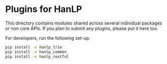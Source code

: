 # Plugins for HanLP

This directory contains modules shared across several individual packages or non core APIs.
If you plan to submit any plugins, please put it here too.

For developers, run the following set-up.

```bash
pip install -e hanlp_trie
pip install -e hanlp_common
pip install -e hanlp_restful
```